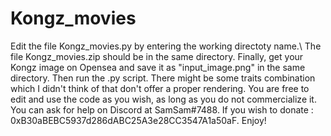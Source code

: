 # Kongz_movies

Edit the file Kongz_movies.py by entering the working directoty name.\\
The file Kongz_movies.zip should be in the same directory.
Finally, get your Kongz image on Opensea and save it as "input_image.png" in the same directory.
Then run the .py script.
There might be some traits combination which I didn't think of that don't offer a proper rendering.
You are free to edit and use the code as you wish, as long as you do not commercialize it.
You can ask for help on Discord at SamSam#7488.
If you wish to donate : 0xB30aBEBC5937d286dABC25A3e28CC3547A1a50aF.
Enjoy!
